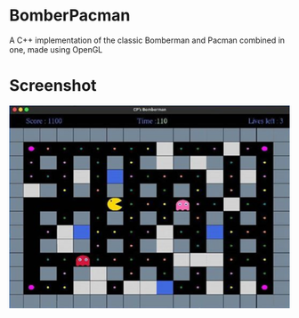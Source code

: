 # BomberPacman
A C++ implementation of the classic Bomberman and Pacman combined in one, made using OpenGL

# Screenshot
![bomber man](ss.png)
